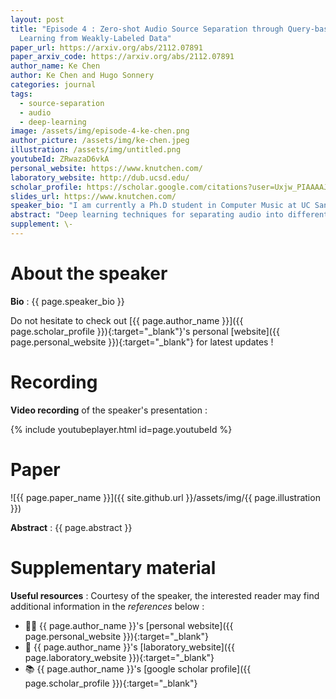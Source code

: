 ```yaml
---
layout: post
title: "Episode 4 : Zero-shot Audio Source Separation through Query-based
  Learning from Weakly-Labeled Data"
paper_url: https://arxiv.org/abs/2112.07891
paper_arxiv_code: https://arxiv.org/abs/2112.07891
author_name: Ke Chen
author: Ke Chen and Hugo Sonnery
categories: journal
tags:
  - source-separation
  - audio
  - deep-learning
image: /assets/img/episode-4-ke-chen.png
author_picture: /assets/img/ke-chen.jpeg
illustration: /assets/img/untitled.png
youtubeId: ZRwazaD6vkA
personal_website: https://www.knutchen.com/
laboratory_website: http://dub.ucsd.edu/
scholar_profile: https://scholar.google.com/citations?user=Uxjw_PIAAAAJ&hl=en
slides_url: https://www.knutchen.com/
speaker_bio: "I am currently a Ph.D student in Computer Music at UC San Diego. I am fortunate to be co-advised by Prof. Shlomo Dubnov and Prof. Taylor Berg-Kirkpatrick. My main interest lies in the inter-disciplinary between music and computer science. My research focuses on: Music Generative System and Music Information Retrieval (including singing melody extraction, music source separation, and music recommender system). I obtained my Bachelor’s degree in Software Engineering at Fudan University, China, co-advised by Prof. Wei Li and Prof. Gus Xia (at NYU Shanghai Music-X-Lab)."
abstract: "Deep learning techniques for separating audio into different sound sources face several challenges. Standard architectures require training separate models for different types of audio sources. Although some universal separators employ a single model to target multiple sources, they have difficulty generalizing to unseen sources. In this paper, we propose a three-component pipeline to train a universal audio source separator from a large, but weakly-labeled dataset: AudioSet. First, we propose a transformer-based sound event detection system for processing weakly-labeled training data. Second, we devise a query-based audio separation model that leverages this data for model training. Third, we design a latent embedding processor to encode queries that specify audio targets for separation, allowing for zero-shot generalization. Our approach uses a single model for source separation of multiple sound types, and relies solely on weakly-labeled data for training. In addition, the proposed audio separator can be used in a zero-shot setting, learning to separate types of audio sources that were never seen in training. To evaluate the separation performance, we test our model on MUSDB18, while training on the disjoint AudioSet. We further verify the zero-shot performance by conducting another experiment on audio source types that are held-out from training. The model achieves comparable Source-to-Distortion Ratio (SDR) performance to current supervised models in both cases."
supplement: \-
---
```



# About the speaker

**Bio** : {{ page.speaker_bio }}

Do not hesitate to check out [{{ page.author_name }}]({{ page.scholar_profile }}){:target="_blank"}'s personal [website]({{ page.personal_website }}){:target="_blank"} for latest updates !


# Recording


**Video recording** of the speaker's presentation :

{% include youtubeplayer.html id=page.youtubeId %}



# Paper

![{{ page.paper_name }}]({{ site.github.url }}/assets/img/{{ page.illustration }})

**Abstract** : {{ page.abstract }}



# Supplementary material

**Useful resources** : Courtesy of the speaker, the interested reader may find additional information in the *references* below :
* 🧑‍🔬 {{ page.author_name }}'s [personal website]({{ page.personal_website }}){:target="_blank"}
* 🏫 {{ page.author_name }}'s [laboratory_website]({{ page.laboratory_website }}){:target="_blank"}
* 📚 {{ page.author_name }}'s [google scholar profile]({{ page.scholar_profile }}){:target="_blank"}